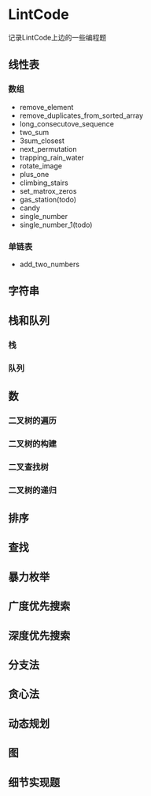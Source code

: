 # LintCode
记录LintCode上边的一些编程题

## 线性表

### 数组

- remove_element
- remove_duplicates_from_sorted_array
- long_consecutove_sequence
- two_sum
- 3sum_closest
- next_permutation
- trapping_rain_water
- rotate_image
- plus_one
- climbing_stairs
- set_matrox_zeros
- gas_station(todo)
- candy
- single_number
- single_number_1(todo)

### 单链表

- add_two_numbers

## 字符串

## 栈和队列

### 栈

### 队列

## 数

### 二叉树的遍历

### 二叉树的构建

### 二叉查找树

### 二叉树的递归

## 排序

## 查找

## 暴力枚举

## 广度优先搜索

## 深度优先搜索

## 分支法

## 贪心法

## 动态规划

## 图

## 细节实现题
